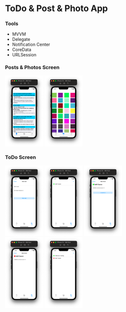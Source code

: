 # ToDo & Post & Photo App

### Tools
- MVVM
- Delegate
- Notification Center
- CoreData
- URLSession

### Posts & Photos Screen 
 <p>
<img src="images/page1.png" width="25%" />
<img src="images/page2.png" width="25%" />
</p>

### ToDo Screen
<p>
<img src="images/toDoAddPage.png" width="25%" />
<img src="images/toDos1.png" width="25%" />
<img src="images/detail1.png" width="25%" />
<img src="images/detail2.png" width="25%" />
<img src="images/toDos2.png" width="25%" />
</p>
